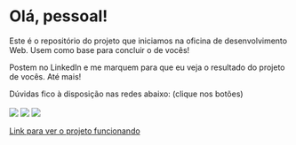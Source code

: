 # Olá, pessoal!

Este é o repositório do projeto que iniciamos na oficina de desenvolvimento Web. Usem como base para concluir o de vocês!

Postem no LinkedIn e me marquem para que eu veja o resultado do projeto de vocês. Até mais!

Dúvidas fico à disposição nas redes abaixo: (clique nos botões)<br /><br />
<a href="mailto:brunocf.dev@gmail.com"><img src="https://img.shields.io/badge/Gmail-D14836?style=for-the-badge&logo=gmail&logoColor=white"></a>
<a href="https://www.instagram.com/brunocostadev"><img src="https://img.shields.io/badge/Instagram-E4405F?style=for-the-badge&logo=instagram&logoColor=white"></a>
<a href="https://www.linkedin.com/in/bruno-costa-b9b3141a2/"><img src="https://img.shields.io/badge/LinkedIn-0077B5?style=for-the-badge&logo=linkedin&logoColor=white"></a>

<a href="https://bruno-costa-fig.github.io/Oficina-Desenvolvimento-Web/">Link para ver o projeto funcionando</a>
